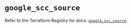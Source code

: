 # `google_scc_source`

Refer to the Terraform Registry for docs: [`google_scc_source`](https://registry.terraform.io/providers/hashicorp/google-beta/6.14.0/docs/resources/google_scc_source).
